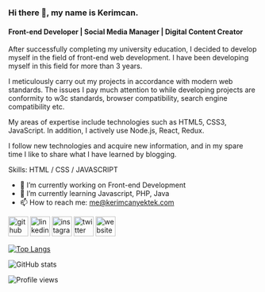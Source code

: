 ### Hi there 👋, my name is Kerimcan.
#### Front-end Developer | Social Media Manager | Digital Content Creator

After successfully completing my university education, I decided to develop myself in the field of front-end web development. I have been developing myself in this field for more than 3 years.

I meticulously carry out my projects in accordance with modern web standards. The issues I pay much attention to while developing projects are conformity to w3c standards, browser compatibility, search engine compatibility etc.

My areas of expertise include technologies such as HTML5, CSS3, JavaScript. In addition, I actively use Node.js, React, Redux.

I follow new technologies and acquire new information, and in my spare time I like to share what I have learned by blogging.

Skills: HTML / CSS / JAVASCRIPT

- 🔭 I’m currently working on Front-end Development 
- 🌱 I’m currently learning Javascript, PHP, Java 
- 📫 How to reach me: me@kerimcanyektek.com 


[<img src='https://cdn.jsdelivr.net/npm/simple-icons@3.0.1/icons/github.svg' alt='github' height='40'>](https://github.com/kerimcanyektek)  [<img src='https://cdn.jsdelivr.net/npm/simple-icons@3.0.1/icons/linkedin.svg' alt='linkedin' height='40'>](https://www.linkedin.com/in/kerimcanyektek/)  [<img src='https://cdn.jsdelivr.net/npm/simple-icons@3.0.1/icons/instagram.svg' alt='instagram' height='40'>](https://www.instagram.com/kerimcanyektekcom/)  [<img src='https://cdn.jsdelivr.net/npm/simple-icons@3.0.1/icons/twitter.svg' alt='twitter' height='40'>](https://twitter.com/kerimcan_yektek)  [<img src='https://cdn.jsdelivr.net/npm/simple-icons@3.0.1/icons/icloud.svg' alt='website' height='40'>](kerimcanyektek.com)  

[![Top Langs](https://github-readme-stats.vercel.app/api/top-langs/?username=kerimcanyektek)](https://github.com/anuraghazra/github-readme-stats)

![GitHub stats](https://github-readme-stats.vercel.app/api?username=kerimcanyektek&show_icons=true)  

![Profile views](https://gpvc.arturio.dev/kerimcanyektek)  

